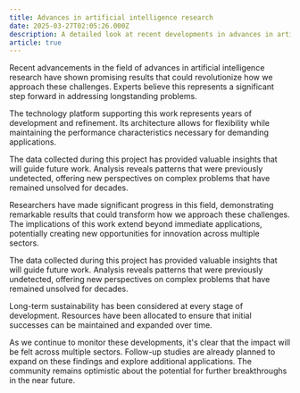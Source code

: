 ```yaml
---
title: Advances in artificial intelligence research
date: 2025-03-27T02:05:26.000Z
description: A detailed look at recent developments in advances in artificial intelligence research
article: true
---
```

Recent advancements in the field of advances in artificial intelligence research have shown promising results that could revolutionize how we approach these challenges. Experts believe this represents a significant step forward in addressing longstanding problems.

<!-- more -->

The technology platform supporting this work represents years of development and refinement. Its architecture allows for flexibility while maintaining the performance characteristics necessary for demanding applications.

The data collected during this project has provided valuable insights that will guide future work. Analysis reveals patterns that were previously undetected, offering new perspectives on complex problems that have remained unsolved for decades.

Researchers have made significant progress in this field, demonstrating remarkable results that could transform how we approach these challenges. The implications of this work extend beyond immediate applications, potentially creating new opportunities for innovation across multiple sectors.

The data collected during this project has provided valuable insights that will guide future work. Analysis reveals patterns that were previously undetected, offering new perspectives on complex problems that have remained unsolved for decades.

Long-term sustainability has been considered at every stage of development. Resources have been allocated to ensure that initial successes can be maintained and expanded over time.

As we continue to monitor these developments, it's clear that the impact will be felt across multiple sectors. Follow-up studies are already planned to expand on these findings and explore additional applications. The community remains optimistic about the potential for further breakthroughs in the near future.

